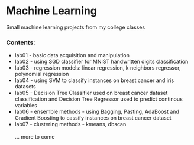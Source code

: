 # Machine Learning

Small machine learning projects from my college classes


### Contents:
- lab01 - basic data acquisition and manipulation
- lab02 - using SGD classifier for MNIST handwritten digits classification
- lab03 - regression models: linear regression, k neighbors regressor, polynomial regression  
- lab04 - using SVM to classify instances on breast cancer and iris datasets  
- lab05 - Decision Tree Classifier used on breast cancer dataset classification and Decision Tree Regressor used to predict continous variables  
- lab06 - ensemble methods - using Bagging, Pasting, AdaBoost and Gradient Boosting to cassify instances on breast cancer dataset  
- lab07 - clustering methods - kmeans, dbscan  
\
... more to come
